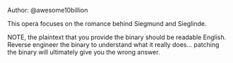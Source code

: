 Author: @awesome10billion

This opera focuses on the romance behind Siegmund and Sieglinde.

NOTE, the plaintext that you provide the binary should be readable English. Reverse engineer the binary to understand what it really does... patching the binary will ultimately give you the wrong answer.
